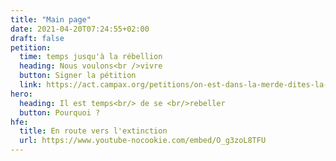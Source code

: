 ```yaml
---
title: "Main page"
date: 2021-04-20T07:24:55+02:00
draft: false
petition:
  time: temps jusqu'à la rébellion
  heading: Nous voulons<br />vivre
  button: Signer la pétition
  link: https://act.campax.org/petitions/on-est-dans-la-merde-dites-la-verite-sur-l-urgence-climatique-et-ecologique
hero:
  heading: Il est temps<br/> de se <br/>rebeller
  button: Pourquoi ? 
hfe:
  title: En route vers l'extinction
  url: https://www.youtube-nocookie.com/embed/O_g3zoL8TFU
---
```

